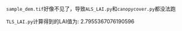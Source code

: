 `sample_dem.tif`好像不见了，导致`ALS_LAI.py`和`canopycover.py`都没法跑  

`TLS_LAI.py`计算得到的LAI值为: 2.7955367076190596